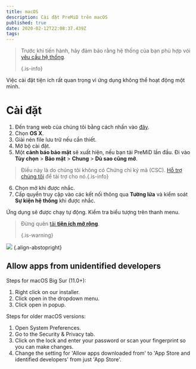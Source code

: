 ```yaml
---
title: macOS
description: Cài đặt PreMiD trên macOS
published: true
date: 2020-02-12T22:08:37.439Z
tags:
---
```


> Trước khi tiến hành, hãy đảm bảo rằng hệ thống của bạn phù hợp vói [yêu cầu hệ thống](/install/requirements). 
> 
> {.is-info}

Việc cài đặt tiện ích rất quan trọng vì ứng dụng không thể hoạt động một mình.

# Cài đặt
1. Đến trang web của chúng tôi bằng cách nhấn vào [đây](https://premid.app/downloads).
2. Chọn **OS X**.
3. Giải nén file lưu trữ nếu cần thiết.
4. Mở bộ cài đặt.
5. Một **cảnh báo bảo mật** sẽ xuất hiện, nếu bạn tải PreMiD lần đầu. Đi vào **Tùy chọn** > **Bảo mật** > **Chung** > **Dù sao cũng mở**.
> Điều này là do chúng tôi không có Chứng chỉ ký mã (CSC). [Hỗ trợ chúng tôi](https://www.patreon.com/Timeraa) để tài trợ cho nó.{.is-info}
6. Chọn mở khi được nhắc.
7. Cấp quyền truy cập vào các kết nối thông qua **Tường lửa** và kiểm soát **Sự kiện hệ thống** khi được nhắc.

Ứng dụng sẽ được chạy tự động. Kiểm tra biểu tượng trên thanh menu.

> Đừng quên [ tải **tiện ích mở rộng**](/install). 
> 
> {.is-warning}

![](https://img.icons8.com/color/2x/mac-logo.png) {.align-abstopright}

## Allow apps from unidentified developers
Steps for macOS Big Sur (11.0+):
1. Right click on our installer.
2. Click open in the dropdown menu.
3. Click open in popup.

Steps for older macOS versions:
1. Open System Preferences.
2. Go to the Security & Privacy tab.
3. Click on the lock and enter your password or scan your fingerprint so you can make changes.
4. Change the setting for 'Allow apps downloaded from' to 'App Store and identified developers' from just 'App Store'.